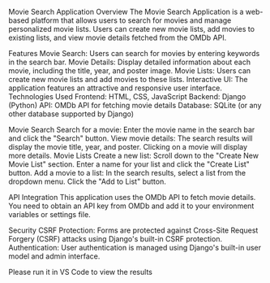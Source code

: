 Movie Search Application
Overview
The Movie Search Application is a web-based platform that allows users to search for movies and manage personalized movie lists. Users can create new movie lists, add movies to existing lists, and view movie details fetched from the OMDb API.

Features
Movie Search: Users can search for movies by entering keywords in the search bar.
Movie Details: Display detailed information about each movie, including the title, year, and poster image.
Movie Lists: Users can create new movie lists and add movies to these lists.
Interactive UI: The application features an attractive and responsive user interface.
Technologies Used
Frontend: HTML, CSS, JavaScript
Backend: Django (Python)
API: OMDb API for fetching movie details
Database: SQLite (or any other database supported by Django)

Movie Search
Search for a movie: Enter the movie name in the search bar and click the "Search" button.
View movie details: The search results will display the movie title, year, and poster. Clicking on a movie will display more details.
Movie Lists
Create a new list:
Scroll down to the "Create New Movie List" section.
Enter a name for your list and click the "Create List" button.
Add a movie to a list:
In the search results, select a list from the dropdown menu.
Click the "Add to List" button.

API Integration
This application uses the OMDb API to fetch movie details. You need to obtain an API key from OMDb and add it to your environment variables or settings file.

Security
CSRF Protection: Forms are protected against Cross-Site Request Forgery (CSRF) attacks using Django's built-in CSRF protection.
Authentication: User authentication is managed using Django's built-in user model and admin interface.


Please run it in VS Code to view the results
